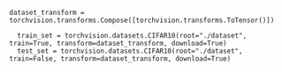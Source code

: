 ```dataset_transform = torchvision.transforms.Compose([torchvision.transforms.ToTensor()])```

```
  train_set = torchvision.datasets.CIFAR10(root="./dataset", train=True, transform=dataset_transform, download=True)
  test_set = torchvision.datasets.CIFAR10(root="./dataset", train=False, transform=dataset_transform, download=True)
```
      
